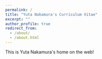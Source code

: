 ```yaml
---
permalink: /
title: "Yuta Nakamura's Curriculum Vitae"
excerpt: ""
author_profile: true
redirect_from: 
  - /about/
  - /about.html
---
```


This is Yuta Nakamura's home on the web!
